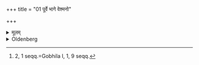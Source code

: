 +++
title = "01 पूर्वे भागे वेश्मनो"

+++

<details><summary>मूलम्</summary>

पूर्वे भागे वेश्मनो गोमयेनोपलिप्य तस्य मध्यदेशे लक्षणं कुर्यात् १
</details>

<details><summary>Oldenberg</summary>

1 [^fn_978]. In the eastern part of his dwelling he should besmear (the place on which the sacrifice will be

[^fn_978]: 2, 1 seqq.=Gobhila I, 1, 9 seqq.

performed) with cowdung, and should draw in the middle of it the lines.
</details>
